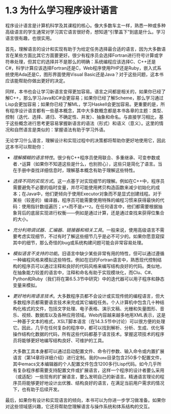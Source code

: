 # 1.3 为什么学习程序设计语言

程序设计语言是计算机科学及其课程的核心。像大多数车主一样，熟悉一种或多种高级语言的学生通常对学习其它语言很好奇，想知道“引擎盖下”到底是什么。学习语言很有趣，也很实用。

首先，理解语言的设计和实现有助于为给定任务选择最合适的语言，因为大多数语言在某些方面比其它方面要更好。很少有程序员会选择Fortran进行符号计算或字符串处理，但其它的选择并不是那么的明确：系统编程应该选择C、C++还是C#，科学计算应该选择Fortran还是C，Web程序使用PHP还是Ruby，嵌入式系统使用Ada还是C，图形界面使用Visual Basic还是Java？对于这些问题，这本书应该能帮助你做出更好的决定。

同样，本书也会让学习新语言变得更加容易。语言之间都是相关的，如果你已经了解C++，那么学习Java和C#会更容易；如果你已经了解Scheme，那么学习通过Lisp会更加容易；如果你已经了解ML，学习Haskell会更加容易。更重要的是，所有程序设计语言都有一些基本概念，其中大多数概念都是本书各章的主题：类型、控制（迭代、选择、递归、不确定性、并发）、抽象和命名。与直接学习相比，基于这些概念进行思考更容易掌握新语言的语法（形式）和语义（意义）。这里的情况和自然语言是类似的：掌握语法有助于学习外语。

无论学习什么语言，理解设计和实现过程中的决策都将帮助你更好地使用它，因此这本书可以帮助你：

- *理解模糊的语言特性*。很少有C++程序员使用联合、多重继承、可变参数或者`.*`运算（如果你不知道这些是什么，也别担心），这些只是简化了语言。当在手册中查找详细信息时，理解基本概念有助于理解这些特性。

- *选择不同的实现方式*。这一点基于对实现细节的理解。例如在C++中，程序员需要避免不必要的临时变量，并尽可能使用拷贝构造函数来减少初始化的成本；在Java中，他们更倾向于使用Executor对象而不是显式创建线程。对于某些（较差的）编译器，程序员可能需要使用特殊的编程习惯来获得最快的代码：使用指针数组遍历；`x*x`而不是`x**2`。在任何语言中，他们都需要根据抽象背后的底层实现进行权衡——例如是通过计算，还是通过查找来获得位集合的大小。

- *充分利用调试器、汇编器、链接器和相关工具*。一般来说，使用高级语言不需要考虑实现细节，不过有时了解这些细节几乎是必不可少的。如果你愿意窥探其中的细节，那么奇怪的bug或系统构建问题可能会非常容易处理。

- *模拟语言不支持的功能*。旧语言中缺少某些非常有用的特性，但可以通过遵循一种编程风格来模拟这些特性。例如在旧的Fortran语言中，熟悉现代控制结构的程序员可以通过注释和良好的代码风格来编写结构良好的代码。类似地，在抽象能力较差的语言中，注释和命名有助于实现模块化，而Clu、C#、Python和Ruby（我们将在第6.5.3节中研究）中的迭代器可以用子程序和静态变量来模拟。

- *更好地利用语言技术*。大多数程序员都不会设计或实现传统的编程语言，但大多数程序员都需要语言技术来完成其它编程任务。个人计算机中包含几十种结构化格式的文件，包括文字处理、电子表格、演示文稿、光栅和矢量图形、音乐、视频、数据库以及各种应用领域。Web内容越来越多地用XML表示，这是一种基于文本的格式，XSLT脚本语言（在14.3.5节中讨论）可以很方便的处理它。因此，几乎在任何复杂的程序中，都可以找到解析、分析、生成、优化等操作结构化数据的代码，所有这些代码都基于语言技术。掌握这项技术的程序员将能够更好地编写结构良好、可维护的工具。

    大多数工具本身都可以通过启动配置文件、命令行参数、输入命令或内置扩展语言（第14章将详细介绍）进行定制。我的`home`目录包含250多个配置文件，其中emacs文本编辑器的个人配置文件包含1200多行Lisp代码。如今几乎所有复杂程序都需要支持配置文件或扩展语言，这样一个程序的设计者要么采用（或适配）一些现有的扩展语言，要么发明自己的新语言。精通语言理论的程序员将能够更好地设计出优雅、结构良好的语言，在满足当前用户需求的情况下，也有助于后续开发。

最后，如果你有设计和实现语言的倾向，本书可以为你进一步学习做准备。如果你对这些领域感兴趣，它还将帮助您理解语言与操作系统和体系结构的交互。
